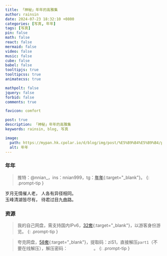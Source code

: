```yaml
---
title: 「神秘」年年的高雅集
author: rainsin
date: 2024-07-23 18:32:10 +0800
categories: [写真, 年年]
tags: [写真]
pin: false
math: false
react: false
mermaid: false
video: false
music: false
cube: false
babel: false
tooltipjs: true
tooltipcss: true
animatecss: true

mathpolt: false
jquery: false
forbid: false
comments: true

favicon: comfort

post: true
description: 「神秘」年年的高雅集
keywords: rainsin, blog, 写真

image:
  path: https://mypan.hk.cpolar.io/d/blog/img/post/%E5%B9%B4%E5%B9%B4/photo_2024-03-28_08-50-56.jpg
  alt: 年年
---
```


<style>
@import url('/assets/post/nian/main-min.css')
</style>

<link rel="stylesheet" href="/assets/post/nian/index.css"/>

### 年年

> 推特：@nnian_，ins：nnian999，tg：[年年](https://t.me/nainbao){:target="_blank"}。
{: .prompt-tip }

<div class="poem-box">
<div>
 <span>岁月无情催人老，</span>
 <span>人各有异径相同。</span>
</div>
<div>
 <span>玉峰清湖皆尽有，</span>
 <span>待君过目九曲路。</span>
</div>
</div>

<div class="gallery-wrap">
    <div class="item item-1"></div>
    <div class="item item-2"></div>
    <div class="item item-3"></div>
    <div class="item item-4"></div>
    <div class="item item-5"></div>
    <div class="item item-6"></div>
</div>

### 资源

> 我的自己网盘，需支持国内IPv6，[32套](https://pan.rainsin.cn:2000/blog/%E5%86%99%E7%9C%9F/%E5%B9%B4%E5%B9%B4){:target="_blank"}，以游客身份游览。
{: .prompt-tip }

> 夸克网盘，[58套](https://pan.quark.cn/s/b2e665e542ae){:target="_blank"}，提取码：ziS1，直接解压`part1`（不要在线解压），解压密码：<span data-clipboard-text="Discussion" id="nmnm-mima"> Discussion </span>。
{: .prompt-tip }

<script defer src="/assets/post/nian/index-min.js"></script>

<style>
  #nmnm-mima{
    mask-image:url(https://pan.rainsin.cn:2000/d/blog/img/post/%E5%B9%B4%E5%B9%B4/mask.png),url(https://mypan.hk.cpolar.io/d/blog/img/post/%E5%B9%B4%E5%B9%B4/mask.png);
    border: 2px solid;
    font-style: italic;
    cursor: pointer;
  }
  .tippy-box[data-theme~='mmmm'] {
  background-image: linear-gradient(to top, #a18cd1 0%, #fbc2eb 100%);
  color: #fff;
}
.tippy-box[data-theme~='mmmm'][data-placement^='top'] > .tippy-arrow::before {
  border-top-color: #a18cd1;
}
</style>